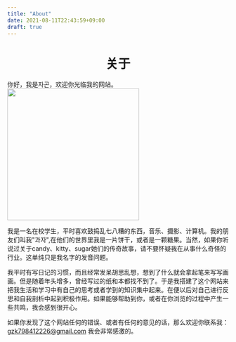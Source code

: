 ```yaml
---
title: "About"
date: 2021-08-11T22:43:59+09:00
draft: true
---
```

<h1 align = "center">关于</h1>
你好，我是자곤，欢迎你光临我的网站。

<img src=https://z3.ax1x.com/2021/08/12/fdKWUs.jpg width="300"/>

我是一名在校学生，平时喜欢鼓捣乱七八糟的东西，音乐、摄影、计算机。我的朋友们叫我"과자",在他们的世界里我是一片饼干，或者是一颗糖果。当然，如果你听说过关于candy、kitty、sugar她们的传奇故事，请不要怀疑我在从事什么奇怪的行业。这单纯只是我名字的发音问题。



我平时有写日记的习惯，而且经常发呆胡思乱想，想到了什么就会拿起笔来写写画画。但是随着年头增多，曾经写过的纸和本都找不到了。于是我搭建了这个网站来把我生活和学习中有自己的思考或者学到的知识集中起来。在便以后对自己进行反思和自我剖析中起到积极作用。如果能够帮助到你，或者在你浏览的过程中产生一些共鸣，我会感到很开心。



如果你发现了这个网站任何的错误、或者有任何的意见的话，那么欢迎你联系我：gzk798412226@gmail.com 我会非常感激的。
